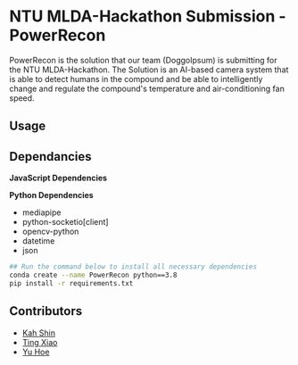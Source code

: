 # NTU MLDA-Hackathon Submission - PowerRecon

PowerRecon is the solution that our team (DoggoIpsum) is submitting for the NTU MLDA-Hackathon.
The Solution is an AI-based camera system that is able to detect humans in the compound and be able to intelligently change and regulate the compound's temperature and air-conditioning fan speed.

## Usage

## Dependancies

**JavaScript Dependencies**


**Python Dependencies**

- mediapipe
- python-socketio[client]
- opencv-python
- datetime
- json

```bash
## Run the command below to install all necessary dependencies
conda create --name PowerRecon python==3.8
pip install -r requirements.txt
```

## Contributors
- [Kah Shin](https://www.github.com/angks)
- [Ting Xiao](https://www.github.com/tingxiao69)
- [Yu Hoe](https://www.github.com/tyh71)
